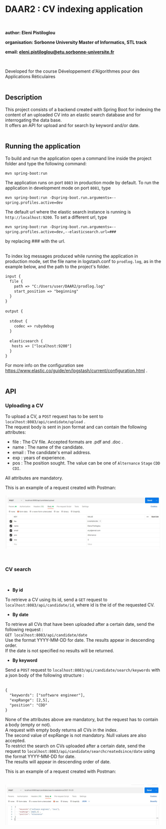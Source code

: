 # DAAR2 : CV indexing application

 <br />

**author: Eleni Pistiloglou** 

**organisation: Sorbonne University Master of Informatics, STL track**

**email: eleni.pistiloglou@etu.sorbonne-universite.fr** 

 <br />

Developed for the course Développement d'Algorithmes pour des Applications Réticulaires <br /> <br />

## Description

This project consists of a backend created with Spring Boot for indexing the content of an uploaded CV into an elastic search database 
and for interrogating the data base.  <br />
It offers an API for upload and for search by keyword and/or date.  <br /> <br />

## Running the application

To build and run the application open a command line inside the project folder and type the following command: 
```
mvn spring-boot:run
```  
 
The application runs on port `8083` in production mode by default. To run the application in development mode on port `8081`, type  
```
mvn spring-boot:run -Dspring-boot.run.arguments=--spring.profiles.active=dev
```  
 
The default url where the elastic search instance is running is `http://localhost:9200`. To set a different url, type 
```
mvn spring-boot:run -Dspring-boot.run.arguments=--spring.profiles.active=dev,--elasticsearch.url=###
``` 
by replacing ### with the url. <br /> <br />

To index log messages produced while running the application in production mode, set the file name in logstash.conf to `prodlog.log`, as in the example below, and the path to the project's folder.  
```
input {
  file {
    path => "C:/Users/user/DAAR2/prodlog.log"
    start_position => "beginning"
  }
}

output {

  stdout {
    codec => rubydebug
  }

  elasticsearch {
   hosts => ["localhost:9200"]
  }
}
``` 

For more info on the configuration see https://www.elastic.co/guide/en/logstash/current/configuration.html . <br /> <br /> 

## API

### Uploading a CV

To upload a CV, a `POST` request has to be sent to `localhost:8083/api/candidate/upload` .  <br />
The request body is sent in json format and can contain the following attributes:  <br />
 - file : The CV file. Accepted formats are .pdf and .doc .  <br />
 - name : The name of the candidate. <br />
 - email : The candidate's email address. <br />
 - exp : years of experience. <br />
 - pos : The position sought. The value can be one of `Alternance` `Stage` `CDD` `CDI`. <br />
 
All attributes are mandatory.  <br />

This is an example of a request created with Postman:  <br />  <br />
![alt text](https://github.com/EleniPistiloglou/DAAR2/blob/main/uploadrequestexample.jpg?raw=true)

<br /> 

### CV search 

 <br />
 
* **By id**

To retrieve a CV using its id, send a `GET` request to `localhost:8083/api/candidate/id`, where id is the id of the requested CV. 
<br />
 
* **By date**

To retrieve all CVs that have been uploaded after a certain date, send the following request : <br />
`GET localhost:8083/api/candidate/date`  <br />
Use the format YYYY-MM-DD for date. The results appear in descending order. <br />
If the date is not specified no results will be returned. 
<br />

* **By keyword**

Send a `POST` request to `localhost:8083/api/candidate/search/keywords` with a json body of the following structure : <br /> <br />
```
{ 
  "keywords": ["software engineer"], 
  "expRange": [2,5], 
  "position": "CDD" 
} 
```

None of the attributes above are mandatory, but the request has to contain a body (empty or not). <br />
A request with empty body returns all CVs in the index. <br />
The second value of expRange is not mandatory. Null values are also accepted.  <br />
To restrict the search on CVs uploaded after a certain date, send the request to `localhost:8083/api/candidate/searchcreatedsince/date` using the format YYYY-MM-DD for date.  <br />
The results will appear in descending order of date.  <br />

This is an example of a request created with Postman: <br /> <br />  
![alt text](https://github.com/EleniPistiloglou/DAAR2/blob/main/searchrequestexample.jpg?raw=true)
